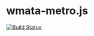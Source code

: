 # wmata-metro.js

[![Build Status](https://travis-ci.org/jacksongeller/wmata-metro.js.svg)](https://travis-ci.org/jacksongeller/wmata-metro.js)